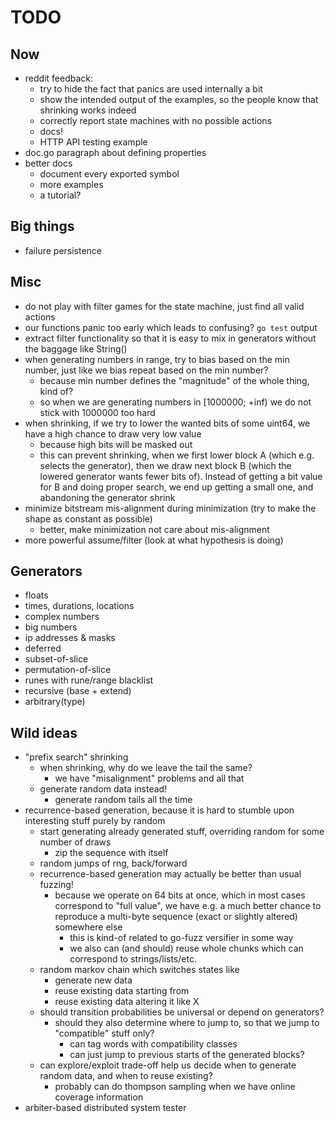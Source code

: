 # TODO

## Now

- reddit feedback:
  - try to hide the fact that panics are used internally a bit
  - show the intended output of the examples, so the people know that shrinking works indeed
  - correctly report state machines with no possible actions
  - docs!
  - HTTP API testing example
- doc.go paragraph about defining properties
- better docs
  - document every exported symbol
  - more examples
  - a tutorial?

## Big things

- failure persistence

## Misc

- do not play with filter games for the state machine, just find all valid actions
- our functions panic too early which leads to confusing? `go test` output
- extract filter functionality so that it is easy to mix in generators without the baggage like String()
- when generating numbers in range, try to bias based on the min number,
  just like we bias repeat based on the min number?
  - because min number defines the "magnitude" of the whole thing, kind of?
  - so when we are generating numbers in [1000000; +inf) we do not stick with 1000000 too hard
- when shrinking, if we try to lower the wanted bits of some uint64, we have a high chance to draw very low value
  - because high bits will be masked out
  - this can prevent shrinking, when we first lower block A (which e.g. selects the generator), then
    we draw next block B (which the lowered generator wants fewer bits of). Instead of getting a bit value for B
    and doing proper search, we end up getting a small one, and abandoning the generator shrink
- minimize bitstream mis-alignment during minimization (try to make the shape as constant as possible)
  - better, make minimization not care about mis-alignment
- more powerful assume/filter (look at what hypothesis is doing)

## Generators

- floats
- times, durations, locations
- complex numbers
- big numbers
- ip addresses & masks
- deferred
- subset-of-slice
- permutation-of-slice
- runes with rune/range blacklist
- recursive (base + extend)
- arbitrary(type)

## Wild ideas

- "prefix search" shrinking
  - when shrinking, why do we leave the tail the same?
    - we have "misalignment" problems and all that
  - generate random data instead!
    - generate random tails all the time
- recurrence-based generation, because it is hard to stumble upon interesting stuff purely by random
  - start generating already generated stuff, overriding random for some number of draws
    - zip the sequence with itself
  - random jumps of rng, back/forward
  - recurrence-based generation may actually be better than usual fuzzing!
    - because we operate on 64 bits at once, which in most cases correspond to "full value",
      we have e.g. a much better chance to reproduce a multi-byte sequence (exact or slightly altered) somewhere else
      - this is kind-of related to go-fuzz versifier in some way
      - we also can (and should) reuse whole chunks which can correspond to strings/lists/etc.
  - random markov chain which switches states like
    - generate new data
    - reuse existing data starting from
    - reuse existing data altering it like X
  - should transition probabilities be universal or depend on generators?
    - should they also determine where to jump to, so that we jump to "compatible" stuff only?
      - can tag words with compatibility classes
      - can just jump to previous starts of the generated blocks?
  - can explore/exploit trade-off help us decide when to generate random data, and when to reuse existing?
    - probably can do thompson sampling when we have online coverage information
- arbiter-based distributed system tester
